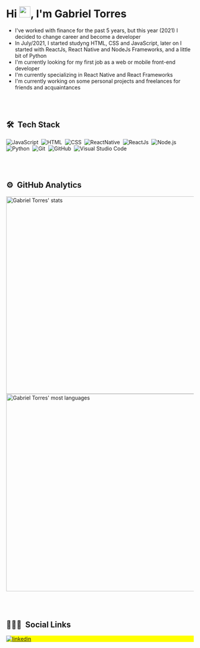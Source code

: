 <h1 align="left">Hi <img src="https://raw.githubusercontent.com/kaueMarques/kaueMarques/master/hi.gif" width="30px">, I'm Gabriel Torres</h1>

- I've worked with finance for the past 5 years, but this year (2021) I decided to change career and become a developer
- In July/2021, I started studyng HTML, CSS and JavaScript, later on I started with ReactJs, React Native and NodeJs Frameworks, and a little bit of Python
- I'm currently looking for my first job as a web or mobile front-end developer
- I'm currently specializing in React Native and React Frameworks
- I'm currently working on some personal projects and freelances for friends and acquaintances

<br><br>

## 🛠 &nbsp;Tech Stack

![JavaScript](https://img.shields.io/badge/-JavaScript-05122A?style=flat&logo=javascript)&nbsp;
![HTML](https://img.shields.io/badge/-HTML-05122A?style=flat&logo=HTML5)&nbsp;
![CSS](https://img.shields.io/badge/-CSS-05122A?style=flat&logo=CSS3&logoColor=1572B6)&nbsp;
![ReactNative](https://img.shields.io/badge/-ReactNative-05122A?style=flat&logo=react)&nbsp;
![ReactJs](https://img.shields.io/badge/-React-05122A?style=flat&logo=react)&nbsp;
![Node.js](https://img.shields.io/badge/-Node.js-05122A?style=flat&logo=node.js)&nbsp;
![Python](https://img.shields.io/badge/-Python-05122A?style=flat&logo=python)&nbsp;
![Git](https://img.shields.io/badge/-Git-05122A?style=flat&logo=git)&nbsp;
![GitHub](https://img.shields.io/badge/-GitHub-05122A?style=flat&logo=github)&nbsp;
![Visual Studio Code](https://img.shields.io/badge/-Visual%20Studio%20Code-05122A?style=flat&logo=visual-studio-code&logoColor=007ACC)&nbsp;

<br><br>

## ⚙️ &nbsp;GitHub Analytics

<p align="left">
<img width="530em" src="https://github-readme-stats-sigma-seven.vercel.app/api?username=gvtorress&show_icons=true&theme=vision-friendly-dark" alt="Gabriel Torres' stats"/>
<img width="530em" src="https://github-readme-stats-sigma-seven.vercel.app/api/top-langs/?username=gvtorress&layout=compact&langs_count=6" alt="Gabriel Torres' most languages"/>
</p>

<br><br>

## 👨🏽‍🦲 &nbsp;Social Links

<p align="left" style="background:yellow">
<a href="https://www.linkedin.com/in/gabriel-torres-05013357/" target="_blank">
  <img align="center" src="https://img.shields.io/badge/-GabrielTorres-05122A?style=flat&logo=linkedin" alt="linkedin"/>
</a>
</p>

<!--
**gvtorress/gvtorress** is a ✨ _special_ ✨ repository because its `README.md` (this file) appears on your GitHub profile.

Here are some ideas to get you started:

- 🔭 I’m currently working on ...
- 🌱 I’m currently learning ...
- 👯 I’m looking to collaborate on ...
- 🤔 I’m looking for help with ...
- 💬 Ask me about ...
- 📫 How to reach me: ...
- 😄 Pronouns: ...
- ⚡ Fun fact: ...
-->
